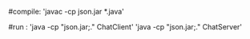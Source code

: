 #compile: 'javac -cp json.jar *.java'

#run : 'java -cp "json.jar;." ChatClient'
      'java -cp "json.jar;." ChatServer'

